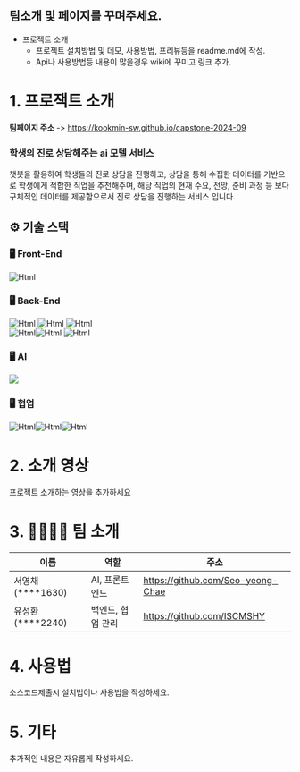 ## 팀소개 및 페이지를 꾸며주세요.

- 프로젝트 소개
  - 프로젝트 설치방법 및 데모, 사용방법, 프리뷰등을 readme.md에 작성.
  - Api나 사용방법등 내용이 많을경우 wiki에 꾸미고 링크 추가.

# 1. 프로잭트 소개

**팀페이지 주소** -> https://kookmin-sw.github.io/capstone-2024-09

### 학생의 진로 상담해주는 ai 모델 서비스
챗봇을 활용하여 학생들의 진로 상담을 진행하고, 상담을 통해 수집한 데이터를 기반으로 학생에게 적합한 직업을 추천해주며, 해당 직업의 현재 수요, 전망, 준비 과정 등 보다 구체적인 데이터를 제공함으로서 진로 상담을 진행하는 서비스 입니다.

## ⚙ 기술 스택
### 🖥 Front-End
<img alt="Html" src ="https://img.shields.io/badge/streamlit-FFFFFF.svg?&style=for-the-badge&logo=streamlit&logoColor=red"/>

### 🖥 Back-End
<img alt="Html" src ="https://img.shields.io/badge/streamlit-FFFFFF.svg?&style=for-the-badge&logo=streamlit&logoColor=red"/> <img alt="Html" src ="https://img.shields.io/badge/nginx-009639.svg?&style=for-the-badge&logo=nginx&logoColor=green"/> <img alt="Html" src ="https://img.shields.io/badge/AWS EC2-FF9900.svg?&style=for-the-badge&logo=amazonec2&logoColor=green"/>\
<img alt="Html" src ="https://img.shields.io/badge/GHCR-181717.svg?&style=for-the-badge&logo=github&logoColor=white"/><img alt="Html" src ="https://img.shields.io/badge/Docker-2496ED.svg?&style=for-the-badge&logo=Docker&logoColor=white"/> <img alt="Html" src ="https://img.shields.io/badge/Github Actions-2088FF.svg?&style=for-the-badge&logo=Github Actions&logoColor=white"/>

### 🖥 AI
<img src="https://img.shields.io/badge/scikitlearn-#F7931E?style=for-the-badge&logo=scikitlearn&logoColor=white">

### 🖥 협업
<img alt="Html" src ="https://img.shields.io/badge/github-181717.svg?&style=for-the-badge&logo=github&logoColor=white"/><img alt="Html" src ="https://img.shields.io/badge/Notion-000000.svg?&style=for-the-badge&logo=Notion&logoColor=white"/><img alt="Html" src ="https://img.shields.io/badge/Slack-4A154B.svg?&style=for-the-badge&logo=Slack&logoColor=white"/>


# 2. 소개 영상

프로젝트 소개하는 영상을 추가하세요

# 3. 👩‍👩‍👧‍👧 팀 소개

|이름|역할|주소|
|------|---|---|
|서영채(****1630)|AI, 프론트엔드|https://github.com/Seo-yeong-Chae|
|유성환(****2240)|백엔드, 협업 관리|https://github.com/ISCMSHY|


# 4. 사용법

소스코드제출시 설치법이나 사용법을 작성하세요.

# 5. 기타

추가적인 내용은 자유롭게 작성하세요.

